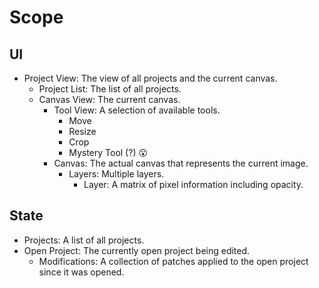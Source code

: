 # Scope

## UI

- Project View: The view of all projects and the current canvas.
    - Project List: The list of all projects.
    - Canvas View: The current canvas.
        - Tool View: A selection of available tools.
            - Move
            - Resize
            - Crop
            - Mystery Tool (?) 😮
        - Canvas: The actual canvas that represents the current image.
            - Layers: Multiple layers.
                - Layer: A matrix of pixel information including opacity.

## State

- Projects: A list of all projects.
- Open Project: The currently open project being edited.
    - Modifications: A collection of patches applied to the open project since it was opened.

